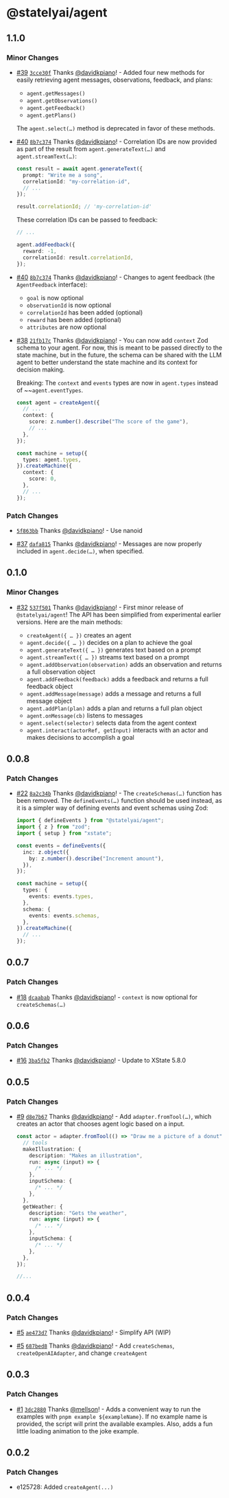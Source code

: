 # @statelyai/agent

## 1.1.0

### Minor Changes

- [#39](https://github.com/statelyai/agent/pull/39) [`3cce30f`](https://github.com/statelyai/agent/commit/3cce30fc77d36dbed0abad805248de9f64bf8086) Thanks [@davidkpiano](https://github.com/davidkpiano)! - Added four new methods for easily retrieving agent messages, observations, feedback, and plans:

  - `agent.getMessages()`
  - `agent.getObservations()`
  - `agent.getFeedback()`
  - `agent.getPlans()`

  The `agent.select(…)` method is deprecated in favor of these methods.

- [#40](https://github.com/statelyai/agent/pull/40) [`8b7c374`](https://github.com/statelyai/agent/commit/8b7c37482d5c35b2b3addc2f88e198526f203da7) Thanks [@davidkpiano](https://github.com/davidkpiano)! - Correlation IDs are now provided as part of the result from `agent.generateText(…)` and `agent.streamText(…)`:

  ```ts
  const result = await agent.generateText({
    prompt: "Write me a song",
    correlationId: "my-correlation-id",
    // ...
  });

  result.correlationId; // 'my-correlation-id'
  ```

  These correlation IDs can be passed to feedback:

  ```ts
  // ...

  agent.addFeedback({
    reward: -1,
    correlationId: result.correlationId,
  });
  ```

- [#40](https://github.com/statelyai/agent/pull/40) [`8b7c374`](https://github.com/statelyai/agent/commit/8b7c37482d5c35b2b3addc2f88e198526f203da7) Thanks [@davidkpiano](https://github.com/davidkpiano)! - Changes to agent feedback (the `AgentFeedback` interface):

  - `goal` is now optional
  - `observationId` is now optional
  - `correlationId` has been added (optional)
  - `reward` has been added (optional)
  - `attributes` are now optional

- [#38](https://github.com/statelyai/agent/pull/38) [`21fb17c`](https://github.com/statelyai/agent/commit/21fb17c65fac1cbb4a8b08a04a58480a6930a0a9) Thanks [@davidkpiano](https://github.com/davidkpiano)! - You can now add `context` Zod schema to your agent. For now, this is meant to be passed directly to the state machine, but in the future, the schema can be shared with the LLM agent to better understand the state machine and its context for decision making.

  Breaking: The `context` and `events` types are now in `agent.types` instead of ~~`agent.eventTypes`.

  ```ts
  const agent = createAgent({
    // ...
    context: {
      score: z.number().describe("The score of the game"),
      // ...
    },
  });

  const machine = setup({
    types: agent.types,
  }).createMachine({
    context: {
      score: 0,
    },
    // ...
  });
  ```

### Patch Changes

- [`5f863bb`](https://github.com/statelyai/agent/commit/5f863bb0d89d90f30d0a9aa1f0dd2a35f0eeb45b) Thanks [@davidkpiano](https://github.com/davidkpiano)! - Use nanoid

- [#37](https://github.com/statelyai/agent/pull/37) [`dafa815`](https://github.com/statelyai/agent/commit/dafa8157cc1b5adbfb222c146dbc84ab2eed8894) Thanks [@davidkpiano](https://github.com/davidkpiano)! - Messages are now properly included in `agent.decide(…)`, when specified.

## 0.1.0

### Minor Changes

- [#32](https://github.com/statelyai/agent/pull/32) [`537f501`](https://github.com/statelyai/agent/commit/537f50111b5f8edc1a309d1abb8fffcdddddbc03) Thanks [@davidkpiano](https://github.com/davidkpiano)! - First minor release of `@statelyai/agent`! The API has been simplified from experimental earlier versions. Here are the main methods:

  - `createAgent({ … })` creates an agent
  - `agent.decide({ … })` decides on a plan to achieve the goal
  - `agent.generateText({ … })` generates text based on a prompt
  - `agent.streamText({ … })` streams text based on a prompt
  - `agent.addObservation(observation)` adds an observation and returns a full observation object
  - `agent.addFeedback(feedback)` adds a feedback and returns a full feedback object
  - `agent.addMessage(message)` adds a message and returns a full message object
  - `agent.addPlan(plan)` adds a plan and returns a full plan object
  - `agent.onMessage(cb)` listens to messages
  - `agent.select(selector)` selects data from the agent context
  - `agent.interact(actorRef, getInput)` interacts with an actor and makes decisions to accomplish a goal

## 0.0.8

### Patch Changes

- [#22](https://github.com/statelyai/agent/pull/22) [`8a2c34b`](https://github.com/statelyai/agent/commit/8a2c34b8a99161bf47c72df8eed3f5d3b6a19f5f) Thanks [@davidkpiano](https://github.com/davidkpiano)! - The `createSchemas(…)` function has been removed. The `defineEvents(…)` function should be used instead, as it is a simpler way of defining events and event schemas using Zod:

  ```ts
  import { defineEvents } from "@statelyai/agent";
  import { z } from "zod";
  import { setup } from "xstate";

  const events = defineEvents({
    inc: z.object({
      by: z.number().describe("Increment amount"),
    }),
  });

  const machine = setup({
    types: {
      events: events.types,
    },
    schema: {
      events: events.schemas,
    },
  }).createMachine({
    // ...
  });
  ```

## 0.0.7

### Patch Changes

- [#18](https://github.com/statelyai/agent/pull/18) [`dcaabab`](https://github.com/statelyai/agent/commit/dcaababe69255b7eaff3347d0cf09469d3e6cc78) Thanks [@davidkpiano](https://github.com/davidkpiano)! - `context` is now optional for `createSchemas(…)`

## 0.0.6

### Patch Changes

- [#16](https://github.com/statelyai/agent/pull/16) [`3ba5fb2`](https://github.com/statelyai/agent/commit/3ba5fb2392b51dee71f2585ed662b4ee9ecd6c41) Thanks [@davidkpiano](https://github.com/davidkpiano)! - Update to XState 5.8.0

## 0.0.5

### Patch Changes

- [#9](https://github.com/statelyai/agent/pull/9) [`d8e7b67`](https://github.com/statelyai/agent/commit/d8e7b673f6d265f37b2096b25d75310845860271) Thanks [@davidkpiano](https://github.com/davidkpiano)! - Add `adapter.fromTool(…)`, which creates an actor that chooses agent logic based on a input.

  ```ts
  const actor = adapter.fromTool(() => "Draw me a picture of a donut", {
    // tools
    makeIllustration: {
      description: "Makes an illustration",
      run: async (input) => {
        /* ... */
      },
      inputSchema: {
        /* ... */
      },
    },
    getWeather: {
      description: "Gets the weather",
      run: async (input) => {
        /* ... */
      },
      inputSchema: {
        /* ... */
      },
    },
  });

  //...
  ```

## 0.0.4

### Patch Changes

- [#5](https://github.com/statelyai/agent/pull/5) [`ae473d7`](https://github.com/statelyai/agent/commit/ae473d73399a15ac3199d77d00eb44a0ea5626db) Thanks [@davidkpiano](https://github.com/davidkpiano)! - Simplify API (WIP)

- [#5](https://github.com/statelyai/agent/pull/5) [`687bed8`](https://github.com/statelyai/agent/commit/687bed87f29bd1d13447cc53b5154da0fe6fdcab) Thanks [@davidkpiano](https://github.com/davidkpiano)! - Add `createSchemas`, `createOpenAIAdapter`, and change `createAgent`

## 0.0.3

### Patch Changes

- [#1](https://github.com/statelyai/agent/pull/1) [`3dc2880`](https://github.com/statelyai/agent/commit/3dc28809a7ffd915a69d9f3374531c31fc1ee357) Thanks [@mellson](https://github.com/mellson)! - Adds a convenient way to run the examples with `pnpm example ${exampleName}`. If no example name is provided, the script will print the available examples. Also, adds a fun little loading animation to the joke example.

## 0.0.2

### Patch Changes

- e125728: Added `createAgent(...)`
